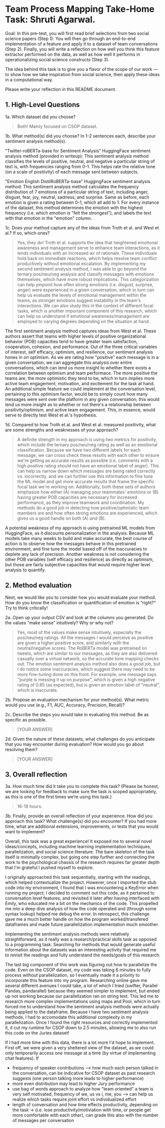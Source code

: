 # Team Process Mapping Take-Home Task: Shruti Agarwal.

Goal: In this pre-test, you will first read brief selections from two social science papers (Step 1). You will then go through an end-to-end implementation of a feature and apply it to a dataset of team conversations (Step 2). Finally, you will write a reflection on how well you think this feature extractor performed on the data, as well as how well it performs in operationalizing social science constructs (Step 3).

The idea behind this task is to give you a flavor of the scope of our work — to show how we take inspiration from social science, then apply these ideas in a computational way.

Please write your reflection in this README document.

## 1. High-Level Questions
1a. Which dataset did you choose?

> Both! Mainly focused on CSOP dataset. 

1b. What method(s) did you choose? In 1-2 sentences each, describe your sentiment analysis method(s).

> 
"Twitter-roBERTa-base for Sentiment Analysis" HuggingFace sentiment analysis method (provided in writeup): This sentiment analysis method classifies the levels of positive, neutral, and negative a particular string of text is, with frequencies ranging from 0-1. This helps rate the relative tone (on a scale of positivity) of each message sent between subjects. 

"Emotion English DistilRoBERTa-base" HuggingFace sentiment analysis method: This sentiment analysis method calculates the frequency distribution of 7 emotions of a particular string of text, including anger, disgust, fear, joy, neutral, sadness, and surprise. Same as before, each emotion is given a rating between 0-1, which all add to 1. For every instance of the dataset, this method determines the emotion with the highest frequency (i.e. which emotion is "felt the strongest"), and labels the text with that emotion in the "emotion" column. 


1c. Does your method capture any of the ideas from Troth et al. and West et al.? If so, which ones?

>  Yes, they do! Troth et al. supports the idea that heightened emotional awareness and management serve to enhance team interactions, as it lends individuals with an increased air of rationale. These individuals hold back on immediate reactions, which helps resolve team conflict productively without emotional escalation. By implementing my second sentiment analysis method, I was able to go beyond the ternary pos/neu/neg analysis and classify messages with emotions themselves, which have more robust implications. This categorization can help pinpoint how often strong emotions (i.e. disgust, surprise, anger) were experienced in a given conversation, which in turn can help us evaluate the levels of emotional management within the teams, as stronger emotions suggest instability in the team's interactions. We can also study this in the context of different focal tasks, which is another important component of this research, which can help us understand if emotional awareness/management are employed to varying degrees depending on the situation at hand. 

The first sentiment analysis method captures ideas from West et al. These authors assert that teams with higher levels of positive organizational behavior (POB) capacities tend to have greater team satisfaction, cooperation, cohesion, and performance. Out of the three critical variables of interest, self efficacy, optimism, and resilience, our sentiment analysis hones in on optimism. As we are rating how "positive" each message is in a given conversation, we can aggregate this analysis over entire conversations, which can lend us more insight to whether there exists a correlation between optimism and team performace. The more positive the teams are, the more optimistic they tend to be, which in turn implies more active team engagement, motivation, and excitement for the task at hand. An additional simple feature we could implement at the conversation level, pertaining to this optimism factor, would be to simply count how many messages were sent over the platform in any given conversation; this would lend us more insight as to whether or not there's a relationship between positivity/optimism, and active team engagement. This, in essence, would serve to directly test West et al.'s hypothesis. 

1d. Compared to how Troth et al. and West et al. measured positivity, what are some strengths and weaknesses of your approach?

> A definite strength in my approach is using two metrics for positivity, which include the ternary pos/neu/neg rating as well as an emotional classification. Because we have two different labels for each message, we can cross check these results with each other to ensure we're getting as accurate results as possible (i.e. comments with a high positive rating should not have an emotional label of anger). This can help us narrow down which messages are being rated correctly vs. incorrectly, and we can further use this information to fine tune the ML model and get more accurate results that frame the specific focal task we're working on. Additionally, both these sets of authors emphasize how either (A) managing your teammates' emotions or (B) having greater POB capacities are necessary for increased performance, as they improve teamwork and coordination. My methods do a good job in detecting how positive/optimistic team mambers are and how often strong emotions are experienced, which gives us a good handle on both (A) and (B).

A potential weakness of my approach is using pretrained ML models from HuggingFace, as it discounts personalization in the analysis. Because ML models take many weeks to build and make accurate, the best course of action is to observe how the messages behave in this pretrained environment, and fine tune the model based off of the inaccuracies to deplete any lack of precision. Another weakness is not considering the other POB variables (self efficacy and resilience) as directly as optimism, but those are fairly subjective capacities that would require higher level analysis to quantify. 


## 2. Method evaluation
Next, we would like you to consider how you would evaluate your method. How do you know the classification or quantification of emotion is “right?” Try to think critically!

2a. Open up your output CSV and look at the columns you generated. Do the values “make sense” intuitively? Why or why not?

> Yes, most of the values make sense intuitively, especially the pos/neu/neg ratings. All the messages I would perceive as positive are given a higher positive score, and similarly with the neutral/negative scores. The RoBERTa model was pretrained on tweets, which are similar to our messages, as they are also delivered casually over a virtual network, so the accurate tone mapping checks out. The emotion sentiment analysis method also does a good job, but I do notice some inaccuracies, which suggest there may need to be more fine-tuning done on this front. For example, one message says "purple is messing it up on purpose", which is given a high negative rating of 0.85 (as expected), but is given an emotion label of "neutral", which is inaccurate. 

2b. Propose an evaluation mechanism for your method(s). What metric would you use (e.g., F1, AUC, Accuracy, Precision, Recall)?

> 

2c. Describe the steps you would take in evaluating this method. Be as specific as possible.

> [YOUR ANSWER]

2d. Given the nature of these datasets, what challenges do you anticipate that you may encounter during evaluation? How would you go about resolving them?

> [YOUR ANSWER]

## 3. Overall reflection
3a. How much time did it take you to complete this task? (Please be honest; we are looking for feedback to make sure the task is scoped appropriately, as this is one of the first times we’re using this task.)

> 16-18 hours. 

3b. Finally, provide an overall reflection of your experience. How did you approach this task? What challenge(s) did you encounter? If you had more time, what are additional extensions, improvements, or tests that you would want to implement?

> 
Overall, this task was a great experience! It exposed me to several novel ideas/concepts, including machine learning implementation techniques, parallelization, and social science literature. The bare skeleton of the task itself is minimally complex, but going one step further and connecting the work to the psychological chassis of the research requires far greater depth that I'm grateful I pushed myself to explore. 

I originally approached this task sequentially, starting with the readings, which helped contextualize the project. However, once I imported the stub code into my environment, I found that I was encountering a KeyError when running my project; I decided to comment out this code, as it pertained to conversation level features, and revisited it later after having interfaced with Emily, who educated me a bit on the mechanics of the code. This propelled me into a deep dive analysis of how the code operated and (through some syntax lookup) helped me debug the error. In retrospect, this challenge gave me a much better handle on how the program worked/transfered dataframes and made future parallelization implementation much smoother.  

Implementing the sentiment analysis methods were relatively straightforward, as it really was a research/practical skills task as opposed to a programming task. Searching for methods that would generate useful information about the datasets was an interesting activity that required me to revisit the readings and fully understand the needs/goals of this research. 

The last big component of this work was figuring out how to parallelize the code. Even on the CSOP dataset, my code was taking 6 minutes to fully process without parallelization, so I eventually made it a priority to incorporate this feature into my program. Researching online gave me several different avenues I could take, a lot of which I tried (swifter, Parallel Pandas, pandarallel) because they seemed simpler to implement, but ended up not working because our parallelization ran on string text. This led me to research more complex implementations using maps and Pool, which in turn forced me to understand how the sentiment analysis methods were actually being applied to the dataframe. Because I have two sentiment analysis methods, I had to accomodate this additional complexity in my parallelization. Once I found the right resources and correctly implemented it, it cut my runtime for CSOP down to 2.5 minutes, allowing me to also run this code on the Juries dataset!

If I had more time with this data, there is a lot more I'd hope to implement. First off, we were given a very sheltered view of the dataset, as we could only temporarily access one message at a time (by virtue of implementing chat features). If 

- frequency of speaker contributions --> how much each person talked in the conversation, can be indicative for CSOP dataset as past research suggests (one person talking more leads to higher performance)
- more even distribution may lead to higher Jury performance
- use bag of words approach to analyze how "team oriented" a team is very self motivated, frequency of we, us vs i, me, you --> can help us realize which tasks require joint effort vs individualized effort
- length of conversation and how time effects productivity, depending on the task -> (i.e. lose productivity/motiviation with time, or people get more comfortable with each other), can grade this also with the number of messages per conversation